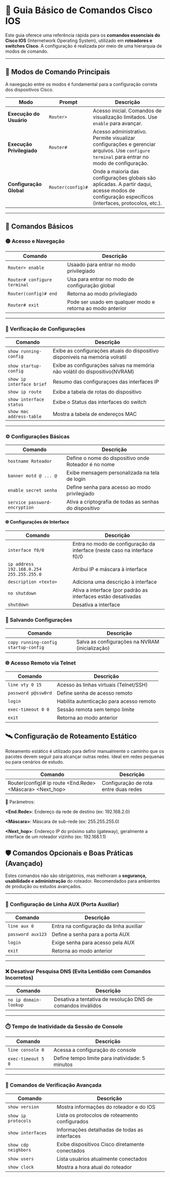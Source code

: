# 📘 Guia Básico de Comandos Cisco IOS

Este guia oferece uma referência rápida para os **comandos essenciais do Cisco IOS** (Internetwork Operating System), utilizado em **roteadores e switches Cisco**. A configuração é realizada por meio de uma hierarquia de modos de comando.

---

## 🧭 Modos de Comando Principais

A navegação entre os modos é fundamental para a configuração correta dos dispositivos Cisco.

| Modo | Prompt | Descrição |
|------|--------|-----------|
| **Execução do Usuário** | `Router>` | Acesso inicial. Comandos de visualização limitados. Use `enable` para avançar. |
| **Execução Privilegiado** | `Router#` | Acesso administrativo. Permite visualizar configurações e gerenciar arquivos. Use `configure terminal` para entrar no modo de configuração. |
| **Configuração Global** | `Router(config)#` | Onde a maioria das configurações globais são aplicadas. A partir daqui, acesse modos de configuração específicos (interfaces, protocolos, etc.). |

---

## 🔧 Comandos Básicos

### 🟡 Acesso e Navegação

| Comando | Descrição |
|--------|-----------|
| `Router> enable` | Usaado para entrar no modo privilegiado |
| `Router# configure terminal` | Usa para entrar no modo de configuração global |
| `Router(config)# end` | Retorna ao modo privilegiado |
| `Router# exit` | Pode ser usado em qualquer modo e retorna ao modo anterior |

---

### 📄 Verificação de Configurações

| Comando | Descrição |
|--------|-----------|
| `show running-config` | Exibe as configurações atuais do dispositivo disponiveis na memória volratil |
| `show startup-config` | Exibe as configurações salvas na memória não volátil do dispositivo(NVRAM)|
| `show ip interface brief` | Resumo das configuraçoes das interfaces IP |
| `show ip route` | Exibe a tabela de rotas do dispositivo|
| `show interface status` | Exibe o Status das interfaces do switch |
| `show mac address-table` | Mostra a tabela de endereços MAC |

---

### ⚙️ Configurações Básicas

| Comando | Descrição |
|--------|-----------|
| `hostname Roteador` | Define o nome do dispositivo onde Roteador é no nome|
| `banner motd @ ... @` | Exibe mensagem personalizada na tela de login | a mensagem deve ser digitada entre os 2 caracteres especiais|
| `enable secret senha` | Define senha para acesso ao modo privilegiado |
| `service password-encryption` | Ativa a criptografia de todas as senhas do dispositivo|

#### 🌐 Configurações de Interface

| Comando                                  | Descrição                                  |
| ---------------------------------------- | ------------------------------------------ |
| `interface f0/0`                         | Entra no modo de configuração da interface (neste caso na interface f0/0 |
| `ip address 192.168.0.254 255.255.255.0` | Atribui IP e máscara à interface                     |
| `description <texto>`                    | Adiciona uma descrição à interface             |
| `no shutdown`                            | Ativa a interface (por padrão as interfaces estão desativadas                         |
| `shutdown`                               | Desativa a interface                       |


### 💾 Salvando Configurações

| Comando                              | Descrição                                       |
| ------------------------------------ | ----------------------------------------------- |
| `copy running-config startup-config` | Salva as configurações na NVRAM (inicialização) |


### 🌐 Acesso Remoto via Telnet

| Comando             | Descrição                                |
| ------------------- | ---------------------------------------- |
| `line vty 0 15`     | Acesso às linhas virtuais (Telnet/SSH)   |
| `password p@ssw0rd` | Define senha de acesso remoto            |
| `login`             | Habilita autenticação para acesso remoto |
| `exec-timeout 0 0`  | Sessão remota sem tempo limite           |
| `exit`              | Retorna ao modo anterior                 |



## 🛰️ Configuração de Roteamento Estático

Roteamento estático é utilizado para definir manualmente o caminho que os pacotes devem seguir para alcançar outras redes. Ideal em redes pequenas ou para cenários de estudo.


| Comando             | Descrição                                |
| ------------------- | ---------------------------------------- |
| Router(config)# ip route <End.Rede> <Máscara> <Next_hop>     | Configuração de rota entre duas redes   |

📘 Parâmetros:

**<End.Rede>**: Endereço da rede de destino (ex: 192.168.2.0)

**<Máscara>**: Máscara de sub-rede (ex: 255.255.255.0)

**<Next_hop>**: Endereço IP do próximo salto (gateway), geralmente a interface de um roteador vizinho (ex: 192.168.1.1)

## 🛡️ Comandos Opcionais e Boas Práticas (Avançado)

Estes comandos não são obrigatórios, mas melhoram a **segurança, usabilidade e administração** do roteador. Recomendados para ambientes de produção ou estudos avançados.

---

### 🔐 Configuração de Linha AUX (Porta Auxiliar)

| Comando | Descrição |
|--------|-----------|
| `line aux 0` | Entra na configuração da linha auxiliar |
| `password aux123` | Define a senha para a porta AUX |
| `login` | Exige senha para acesso pela AUX |
| `exit` | Retorna ao modo anterior |

---
### ❌ Desativar Pesquisa DNS (Evita Lentidão com Comandos Incorretos)

| Comando | Descrição |
|--------|-----------|
| `no ip domain-lookup` | Desativa a tentativa de resolução DNS de comandos inválidos |

---

### ⏱️ Tempo de Inatividade da Sessão de Console

| Comando | Descrição |
|--------|-----------|
| `line console 0` | Acessa a configuração do console |
| `exec-timeout 5 0` | Define tempo limite para inatividade: 5 minutos |

---

### 🔎 Comandos de Verificação Avançada

| Comando | Descrição |
|--------|-----------|
| `show version` | Mostra informações do roteador e do IOS |
| `show ip protocols` | Lista os protocolos de roteamento configurados |
| `show interfaces` | Informações detalhadas de todas as interfaces |
| `show cdp neighbors` | Exibe dispositivos Cisco diretamente conectados |
| `show users` | Lista usuários atualmente conectados |
| `show clock` | Mostra a hora atual do roteador |
